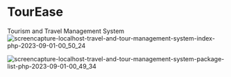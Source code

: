 # TourEase
 Tourism and Travel Management System
![screencapture-localhost-travel-and-tour-management-system-index-php-2023-09-01-00_50_24](https://github.com/zahidx/tourEase/assets/94776268/a401657d-7579-4e1e-8ee8-bcff6e1499df)

![screencapture-localhost-travel-and-tour-management-system-package-list-php-2023-09-01-00_49_34](https://github.com/zahidx/tourEase/assets/94776268/72fdd20c-c8cb-4fea-96a9-91b5bf59ceec)

 

